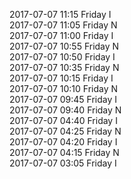 2017-07-07 11:15 Friday  I  
2017-07-07 11:05 Friday  N  
2017-07-07 11:00 Friday  I  
2017-07-07 10:55 Friday  N  
2017-07-07 10:50 Friday  I  
2017-07-07 10:35 Friday  N  
2017-07-07 10:15 Friday  I  
2017-07-07 10:10 Friday  N  
2017-07-07 09:45 Friday  I  
2017-07-07 09:40 Friday  N  
2017-07-07 04:40 Friday  I  
2017-07-07 04:25 Friday  N  
2017-07-07 04:20 Friday  I  
2017-07-07 04:15 Friday  N  
2017-07-07 03:05 Friday  I  
